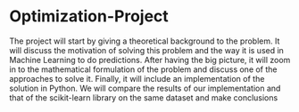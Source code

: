 # Optimization-Project
The project will start by giving a theoretical background to the problem. It will discuss the motivation of solving this problem and the way it is used in Machine Learning to do predictions. After
having the big picture, it will zoom in to the mathematical formulation of the problem and discuss one of the approaches to solve it. Finally, it will include an implementation of the solution in
Python. We will compare the results of our implementation and that of the scikit-learn library on
the same dataset and make conclusions
